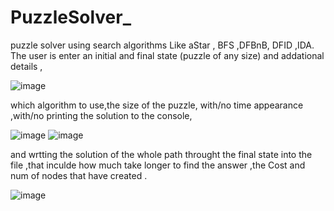 # PuzzleSolver_
puzzle solver using search algorithms
Like aStar , BFS ,DFBnB, DFID ,IDA.
The user is enter an initial and final state (puzzle of any size) and addational details ,

![image](https://user-images.githubusercontent.com/57701623/124582087-5cc88480-de5a-11eb-959d-9714fbf79ca2.png)


which algorithm to use,the size of the puzzle, with/no time appearance ,with/no printing the solution to the console,

![image](https://user-images.githubusercontent.com/57701623/124583267-8afa9400-de5b-11eb-94da-953b06287fb0.png)      ![image](https://user-images.githubusercontent.com/57701623/124582186-75d13580-de5a-11eb-901c-521ea7db8a6d.png)           




and wrtting the solution of the whole path throught the final state into the file ,that inculde how much take longer
to find the answer ,the Cost and num of nodes that have created .

![image](https://user-images.githubusercontent.com/57701623/124582467-b335c300-de5a-11eb-9e95-60b9bbc6e097.png)





